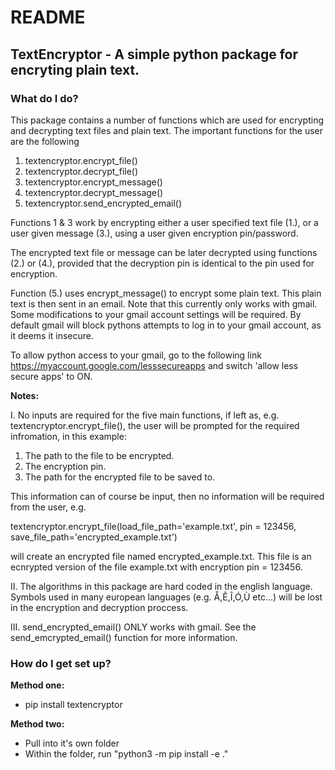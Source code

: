 # README #
## TextEncryptor - A simple python package for encryting plain text. ##

### What do I do?  ###

This package contains a number of functions which are used for 
encrypting and decrypting text files and plain text. The important
functions for the user are the following

1. textencryptor.encrypt_file() 
2. textencryptor.decrypt_file()
3. textencryptor.encrypt_message()
4. textencryptor.decrypt_message()
5. textencryptor.send_encrypted_email()

Functions 1 & 3 work by encrypting either a user specified 
text file (1.), or a user given message (3.), using a user
given encryption pin/password. 

The encrypted text file or message can be later decrypted
using functions (2.) or (4.), provided that the decryption
pin is identical to the pin used for encryption.  

Function (5.) uses encrypt_message() to encrypt some plain text.
This plain text is then sent in an email. Note that this currently
only works with gmail. Some modifications to your gmail account 
settings will be required. By default gmail will block pythons 
attempts to log in to your gmail account, as it deems it insecure.
    
To allow python access to your gmail, go to the following link
https://myaccount.google.com/lesssecureapps
and switch 'allow less secure apps' to ON. 

**Notes:**

I. No inputs are required for the five main functions, if 
left as, e.g. textencryptor.encrypt_file(), the user will be 
prompted for the required infromation, in this example:

1. The path to the file to be encrypted.
2. The encryption pin. 
3. The path for the encrypted file to be saved to. 

This information can of course be input, then no information
will be required from the user, e.g. 

textencryptor.encrypt_file(load_file_path='example.txt', pin = 123456, save_file_path='encrypted_example.txt')

will create an encrypted file named encrypted_example.txt.
This file is an ecnrypted version of the file example.txt
with encryption pin = 123456. 

II. The algorithms in this package are hard coded in the 
english language. Symbols used in many european languages
(e.g. Å,Ê,Î,Ó,Ù etc...) will be lost in the encryption
and decryption proccess.  

III. send_encrypted_email() ONLY works with gmail. See the 
send_emcrypted_email() function for more information. 


### How do I get set up? ###

**Method one:**
* pip install textencryptor

**Method two:**
* Pull into it's own folder
* Within the folder, run "python3 -m pip install -e ."

